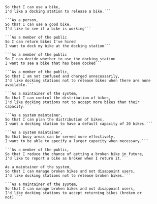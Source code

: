 ```As a person,
So that I can use a bike,
I'd like a docking station to release a bike.```

```As a person,
So that I can use a good bike,
I'd like to see if a bike is working```

```As a member of the public
So I can return bikes I've hired
I want to dock my bike at the docking station```

```As a member of the public
So I can decide whether to use the docking station
I want to see a bike that has been docked```

```As a member of the public,
So that I am not confused and charged unnecessarily, 
I'd like docking stations not to release bikes when there are none available.```

```As a maintainer of the system,
So that I can control the distribution of bikes,
I'd like docking stations not to accept more bikes than their capacity.```

```As a system maintainer,
So that I can plan the distribution of bikes,
I want a docking station to have a default capacity of 20 bikes.```

```As a system maintainer,
So that busy areas can be served more effectively,
I want to be able to specify a larger capacity when necessary.```

```As a member of the public,
So that I reduce the chance of getting a broken bike in future,
I'd like to report a bike as broken when I return it.```

As a maintainer of the system,
So that I can manage broken bikes and not disappoint users,
I'd like docking stations not to release broken bikes.```

```As a maintainer of the system,
So that I can manage broken bikes and not disappoint users,
I'd like docking stations to accept returning bikes (broken or not).```